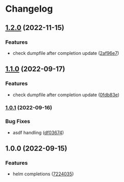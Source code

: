 # Changelog

## [1.2.0](https://github.com/joke/zim-helm/compare/v1.1.0...v1.2.0) (2022-11-15)


### Features

* check dumpfile after completion update ([2af96e7](https://github.com/joke/zim-helm/commit/2af96e7d97cf198904924bb936aa908cb5f26c6e))

## [1.1.0](https://github.com/joke/zim-helm/compare/v1.0.1...v1.1.0) (2022-09-17)


### Features

* check dumpfile after completion update ([0fdb83e](https://github.com/joke/zim-helm/commit/0fdb83e7ec683a5a656d05841fa2ecdd708e3652))

### [1.0.1](https://github.com/joke/zim-helm/compare/v1.0.0...v1.0.1) (2022-09-16)


### Bug Fixes

* asdf handling ([df03674](https://github.com/joke/zim-helm/commit/df03674420561d417eb580c26c28b35a41d7c47f))

## 1.0.0 (2022-09-15)


### Features

* helm completions ([7224035](https://github.com/joke/zim-helm/commit/72240354781c091194a4ca6cbdba370ce8ffc157))
